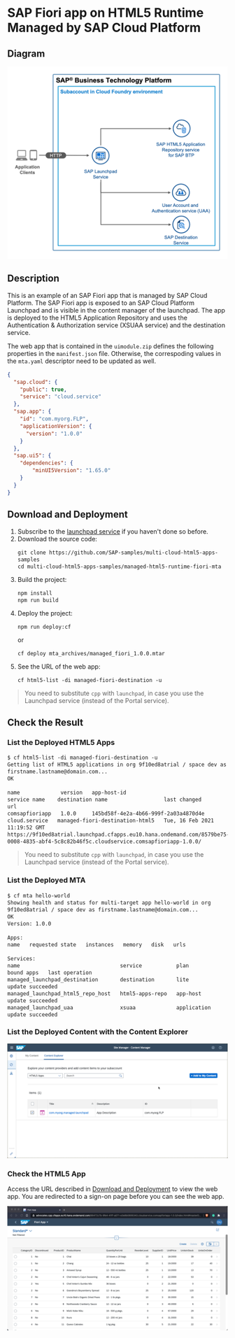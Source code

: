 # SAP Fiori app on HTML5 Runtime Managed by SAP Cloud Platform

## Diagram

![diagram](diagram.png)


## Description

This is an example of an SAP Fiori app that is managed by SAP Cloud Platform. The SAP Fiori app is exposed to an SAP Cloud Platform Launchpad and is visible in the content manager of the launchpad. The app is deployed to the HTML5 Application Repository and uses the Authentication & Authorization service (XSUAA service) and the destination service. 

The web app that is contained in the `uimodule.zip` defines the following properties in the `manifest.json` file. Otherwise, the correspoding values in the `mta.yaml` descriptor need to be updated as well.

```JSON
{
  "sap.cloud": {
    "public": true,
    "service": "cloud.service"
  },
  "sap.app": {
    "id": "com.myorg.FLP",
    "applicationVersion": {
      "version": "1.0.0"
    }
  },
  "sap.ui5": {
    "dependencies": {
        "minUI5Version": "1.65.0"
    }
  }
}
```

## Download and Deployment
1. Subscribe to the [launchpad service](https://developers.sap.com/tutorials/cp-portal-cloud-foundry-getting-started.html) if you haven't done so before.
2. Download the source code:
    ```
    git clone https://github.com/SAP-samples/multi-cloud-html5-apps-samples
    cd multi-cloud-html5-apps-samples/managed-html5-runtime-fiori-mta
    ```
3. Build the project:
    ```
    npm install
    npm run build
    ```
4. Deploy the project:
    ```
    npm run deploy:cf
    ```
    or
    ```
    cf deploy mta_archives/managed_fiori_1.0.0.mtar
    ```
5. See the URL of the web app:
    ```
    cf html5-list -di managed-fiori-destination -u
    ```

> You need to substitute `cpp` with `launchpad`, in case you use the Launchpad service (instead of the Portal service).

## Check the Result

### List the Deployed HTML5 Apps
```
$ cf html5-list -di managed-fiori-destination -u                               
Getting list of HTML5 applications in org 9f10ed8atrial / space dev as firstname.lastname@domain.com...
OK

name             version   app-host-id                            service name    destination name                  last changed                    url   
comsapfioriapp   1.0.0     145bd58f-4e2a-4b66-999f-2a03a4870d4e   cloud.service   managed-fiori-destination-html5   Tue, 16 Feb 2021 11:19:52 GMT   https://9f10ed8atrial.launchpad.cfapps.eu10.hana.ondemand.com/8579be75-0008-4835-abf4-5c8c82b46f5c.cloudservice.comsapfioriapp-1.0.0/   
```

> You need to substitute `cpp` with `launchpad`, in case you use the Launchpad service (instead of the Portal service).

### List the Deployed MTA

```
$ cf mta hello-world
Showing health and status for multi-target app hello-world in org 9f10ed8atrial / space dev as firstname.lastname@domain.com...
OK
Version: 1.0.0

Apps:
name   requested state   instances   memory   disk   urls   

Services:
name                                service           plan          bound apps   last operation   
managed_launchpad_destination       destination       lite                       update succeeded   
managed_launchpad_html5_repo_host   html5-apps-repo   app-host                   update succeeded   
managed_launchpad_uaa               xsuaa             application                update succeeded  
```


### List the Deployed Content with the Content Explorer

![Content in Content Explorer](contentExplorer.png)


### Check the HTML5 App

Access the URL described in [Download and Deployment](#download-and-deployment) to view the web app. You are redirected to a sign-on page before you can see the web app.

![webapp](result.png)

